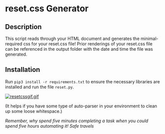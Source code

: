 # reset.css Generator

## Description

This script reads through your HTML document and generates the minimal-required css for your reset.css file! Prior renderings of your reset.css file can be referenced in the output folder with the date and time the file was generated.

## Installation

Run `pip3 install -r requirements.txt` to ensure the necessary libraries are installed and run the file `reset.py`.

[![resetcssgif.gif](https://i.postimg.cc/XvmhmLjB/resetcssgif.gif)](https://postimg.cc/bG032Q2q)

(It helps if you have some type of auto-parser in your environment to clean up some loose whitespace.)

_Remember, why spend five minutes completing a task when you could spend five hours automating it! Safe travels_
